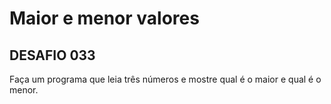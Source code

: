 # Maior e menor valores



## DESAFIO 033

Faça um programa que leia três números e mostre qual é o maior e qual é o menor.